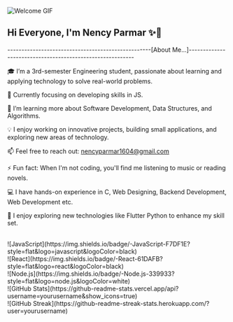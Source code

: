 ![Welcome GIF](https://media.giphy.com/media/xT0GqssRweIhlz209i/giphy.gif)
<br/>

## Hi Everyone, I'm Nency Parmar ✨👋

---------------------------------------------------[About Me...]----------------------------------------------------------

🎓 I’m a 3rd-semester Engineering student, passionate about learning and applying technology to solve real-world problems.

🔭 Currently focusing on developing skills in JS.

🌱 I’m learning more about Software Development, Data Structures, and Algorithms.

💡 I enjoy working on innovative projects, building small applications, and exploring new areas of technology.

📫 Feel free to reach out: nencyparmar1604@gmail.com

⚡ Fun fact: When I'm not coding, you'll find me listening to music or reading novels.

💻 I have hands-on experience in C, Web Designing, Backend Development, Web Development etc. 

🍃 I enjoy exploring new technologies like Flutter Python to enhance my skill set.

<br/>
![JavaScript](https://img.shields.io/badge/-JavaScript-F7DF1E?style=flat&logo=javascript&logoColor=black)<br/>
![React](https://img.shields.io/badge/-React-61DAFB?style=flat&logo=react&logoColor=black)<br/>
![Node.js](https://img.shields.io/badge/-Node.js-339933?style=flat&logo=node.js&logoColor=white)<br/>
![GitHub Stats](https://github-readme-stats.vercel.app/api?username=yourusername&show_icons=true)<br/>
![GitHub Streak](https://github-readme-streak-stats.herokuapp.com/?user=yourusername)

